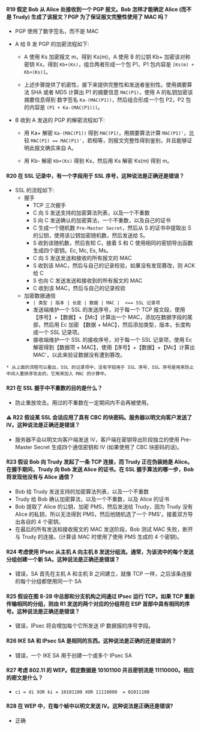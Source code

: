#### R19 假定 Bob 从 Alice 处接收到一个 PGP 报文。Bob 怎样才能确定 Alice (而不是 Trudy) 生成了该报文？PGP 为了保证报文完整性使用了 MAC 吗？
  
   * PGP 使用了数字签名，而不是 MAC
   
   * A 给 B 发 PGP 的加密流程如下:
   
      * A 使用 Ks 加密报文 m，得到 Ks(m)，A 使用 B 的公钥 Kb+ 加密该对称密钥 Ks，得到 `Kb+(Ks)`，组合两者形成一个包 P1，P1 包内容是 `[Ks(m) + Kb+(Ks)]`。
      
      * 上述步骤提供了机密性，接下来提供完整性和发送者鉴别性。使用摘要算法 SHA 或者 MD5 计算出 P1 的摘要信息 `MAC(P1)`，使用 A 的私钥加密该摘要信息得到 数字签名 `Ka-(MAC(P1))`，然后组合形成一个包 P2，P2 包的内容是 `(P1 + Ka-(MAC(P1)))`。
      
   * B 收到 A 发送的 PGP 的解密流程如下:
   
      * 用 Ka+ 解密 `Ka-(MAC(P1))` 得到 `MAC(P1)`，用摘要算法计算 `MAC(P1)'`，比较 `MAC(P1) == MAC(P1)'`，若相等，则报文完整性得到鉴别，并且能够证明此报文确实来自 A。
      
      * 用 Kb- 解密 `Kb+(Ks)` 得到 Ks，然后用 Ks 解密 Ks(m) 得到 m。

#### R20 在 SSL 记录中，有一个字段用于 SSL 序号，这种说法是正确还是错误？

   * SSL 的流程如下:
      * 握手
         * TCP 三次握手
         * C 向 S 发送支持的加密算法列表，以及一个不重数
         * S 向 C 发送确认的加密算法，一个不重数，以及自己的证书
         * C 生成一个随机数 `Pre-Master Secret`，然后从 S 的证书中提取出 S 的公钥，使用该公钥加密随机数，然后发送给 S。
         * S 收到该随机数，然后告知 C，接着 S 和 C 使用相同的密钥导出函数生成四个密钥。Ec, Mc, Es, Ms。
         * C 向 S 发送发送和接收的所有报文的 MAC
         * S 收到该 MAC，然后与自己的记录校验，如果没有发现篡改，则 ACK 给 C
         * S 也向 C 发送发送和接收到的所有报文的 MAC
         * C 收到该 MAC，然后与自己的记录校验
      * 加密数据通信
         * `| 类型 | 版本 | 长度 | 数据 | MAC |  <== SSL 记录项`
         * 发送端维护一个 SSL 的发送序号，对于每一个 TCP 报文段，使用【序号】+【数据】+【Mc】计算出一个 MAC，添加在数据字段的尾部，然后用 Ec 加密 【数据 + MAC】，然后添加类型，版本，长度构成一个 SSL 记录项。
         * 接收端维护一个 SSL 的接收序号，对于每一个 SSL 记录项，使用 Ec 解密得到【数据项 + MAC】，使用【序号】+【数据】+【Mc】计算出 MAC'，以此来验证数据没有遭到篡改。
      
    * 从上面的流程可以看出，SSL 的记录项中，没有字段用于 SSL 序号，SSL 序号是用来防止中间人重排序攻击的，它用来加入 MAC 的计算中。

#### R21 在 SSL 握手中不重数的目的是什么？
    
   * 防止重放攻击。用过的不重数在一定期间内不会再被使用。

#### ⚠️ R22 假设某 SSL 会话应用了具有 CBC 的块密码。服务器以明文向客户发送了 IV。这种说法是正确还是错误？

   * 服务器不会以明文向客户端发送 IV，客户端在密钥导出阶段独立的使用 Pre-Master Secret 生成四个通信密钥和 IV (如果使用了 CBC 块密码的话)。

#### R23 假设 Bob 向 Trudy 发起了一条 TCP 连接，而 Trudy 正在伪装她是 Alice。在握手期间，Trudy 向 Bob 发送 Alice 的证书。在 SSL 握手算法的哪一步，Bob 将发现他没有与 Alice 通信？

   * Bob 给 Trudy 发送支持的加密算法列表，以及一个不重数
   * Trudy 给 Bob 确认加密算法，以及一个不重数，以及 Alice 的证书
   * Bob 提取了 Alice 的公钥，加密 PMS，然后发送给 Trudy，因为 Trudy 没有 Alice 的私钥，所以无法得到 PMS，然后他随机选了一个 PMS'。接着双方导出各自的 4 个密钥。
   * 在最后的所有发送和接收报文的 MAC 发送阶段，Bob 测试 MAC 失败，断开与 Trudy 的连接。(计算该 MAC 时使用了使用 PMS 生成的 4 个密钥)。

#### R24 考虑使用 IPsec 从主机 A 向主机 B 发送分组流。通常，为该流中的每个发送分组创建一个新 SA。这种说法是正确还是错误？

   * 错误，SA 首先在主机 A 和主机 B 之间建立，就像 TCP 一样，之后该条连接的每个分组都使用同一个 SA

#### R25 假设在图 8-28 中总部和分支机构之间通过 IPsec 运行 TCP。如果 TCP 重新传输相同的分组，则由 R1 发送的两个对应的分组将在 ESP 首部中具有相同的序号。这种说法是正确还是错误？

   * 错误，IPsec 将会增加每个它所发送 IP 数据报的序号字段。

#### R26 IKE SA 和 IPsec SA 是相同的东西。这种说法是正确的还是错误的？

   * 错误，一个 IKE SA 用于创建一个或多个 IPsec SA

#### R27 考虑 802.11 的 WEP。假定数据是 10101100 并且密钥流是 11110000。相应的密文是什么？

   * `ci = di XOR ki = 10101100 XOR 11110000  = 01011100` 

#### R28 在 WEP 中，在每个帧中以明文发送 IV。这种说法是正确还是错误?

   * 正确 

  
